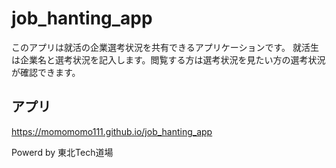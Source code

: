 # job_hanting_app

このアプリは就活の企業選考状況を共有できるアプリケーションです。
就活生は企業名と選考状況を記入します。閲覧する方は選考状況を見たい方の選考状況が確認できます。

## アプリ

https://momomomo111.github.io/job_hanting_app

Powerd by 東北Tech道場
